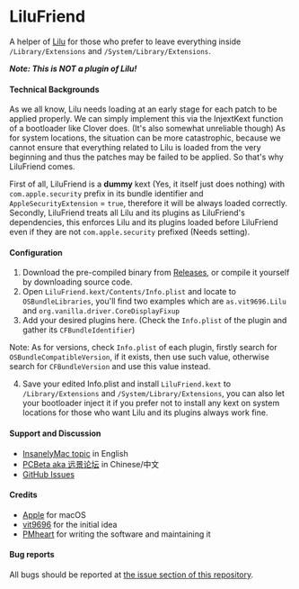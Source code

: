 LiluFriend
==========

A helper of [Lilu](https://github.com/vit9696/Lilu) for those who prefer to leave everything inside ``/Library/Extensions`` and ``/System/Library/Extensions``.

***Note: This is NOT a plugin of Lilu!***

#### Technical Backgrounds
As we all know, Lilu needs loading at an early stage for each patch to be applied properly. We can simply implement this via the InjextKext function of a bootloader like Clover does. (It's also somewhat unreliable though)
As for system locations, the situation can be more catastrophic, because we cannot ensure that everything related to Lilu is loaded from the very beginning and thus the patches may be failed to be applied.
So that's why LiluFriend comes.

First of all, LiluFriend is a **dummy** kext (Yes, it itself just does nothing) with ``com.apple.security`` prefix in its bundle identifier and ``AppleSecurityExtension`` = ``true``, therefore it will be always loaded correctly.
Secondly, LiluFriend treats all Lilu and its plugins as LiluFriend's dependencies, this enforces Lilu and its plugins loaded before LiluFriend even if they are not ``com.apple.security`` prefixed (Needs setting).

#### Configuration
1. Download the pre-compiled binary from [Releases](https://github.com/PMheart/LiluFriend/releases), or compile it yourself by downloading source code.
2. Open ``LiluFriend.kext/Contents/Info.plist`` and locate to ``OSBundleLibraries``, you'll find two examples which are ``as.vit9696.Lilu`` and ``org.vanilla.driver.CoreDisplayFixup``
3. Add your desired plugins here. (Check the ``Info.plist`` of the plugin and gather its ``CFBundleIdentifier``)

Note: As for versions, check ``Info.plist`` of each plugin, firstly search for ``OSBundleCompatibleVersion``, if it exists, then use such value, otherwise search for ``CFBundleVersion`` and use this value instead.

4. Save your edited Info.plist and install ``LiluFriend.kext`` to ``/Library/Extensions`` and ``/System/Library/Extensions``, you can also let your bootloader inject it if you prefer not to install any kext on system locations for those who want Lilu and its plugins always work fine.

#### Support and Discussion
- [InsanelyMac topic](http://www.insanelymac.com/forum/topic/324146-lilufriend-fixing-lilu-does-not-function-correctly-under-system-locations) in English
- [PCBeta aka 远景论坛](http://bbs.pcbeta.com/viewthread-1743744-1-1.html) in Chinese/中文
- [GitHub Issues](https://github.com/PMheart/LiluFriend/issues)

#### Credits 
- [Apple](https://www.apple.com) for macOS  
- [vit9696](https://github.com/vit9696) for the initial idea
- [PMheart](https://github.com/PMheart) for writing the software and maintaining it

#### Bug reports
All bugs should be reported at [the issue section of this repository](https://github.com/PMheart/LiluFriend/issues).
